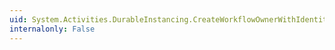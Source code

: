 ```yaml
---
uid: System.Activities.DurableInstancing.CreateWorkflowOwnerWithIdentityCommand.InstanceOwnerMetadata
internalonly: False
---
```

